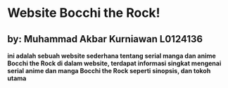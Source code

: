 # Website Bocchi the Rock!
## by: Muhammad Akbar Kurniawan L0124136
**ini adalah sebuah website sederhana tentang serial manga dan anime Bocchi the Rock
di dalam website, terdapat informasi singkat mengenai serial anime dan manga Bocchi the Rock seperti sinopsis, dan tokoh utama**  

